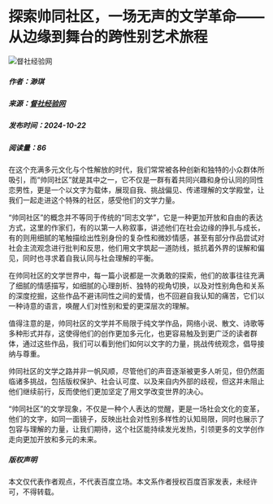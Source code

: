 # 探索帅同社区，一场无声的文学革命——从边缘到舞台的跨性别艺术旅程

![督社经验网](https://www.byglfj.com/zb_users/upload/2024/05/202405151715779699451610.png)

##### 作者：渺琪  
##### 来源：[督社经验网](https://www.byglfj.com/)  
##### 发布时间：2024-10-22  
##### 阅读量：86  

在这个充满多元文化与个性解放的时代，我们常常被各种创新和独特的小众群体所吸引，而“帅同社区”就是其中之一，它不仅是一群有着共同兴趣和身份认同的同性恋男性，更是一个以文字为载体，展现自我、挑战偏见、传递理解的文学殿堂，让我们一起走进这个特殊的社区，感受他们的文学力量。

“帅同社区”的概念并不等同于传统的“同志文学”，它是一种更加开放和自由的表达方式，这里的作家们，有的以第一人称叙事，讲述他们在社会边缘的挣扎与成长，有的则用细腻的笔触描绘出性别身份的复杂性和微妙情感，甚至有部分作品尝试对社会主流观念进行批判和反思，他们用文字筑起一道防线，抵抗着外界的误解和偏见，同时也寻求着自我认同与社会理解的平衡。

在帅同社区的文学世界中，每一篇小说都是一次勇敢的探索，他们的故事往往充满了细腻的情感描写，如细腻的心理剖析、独特的视角切换，以及对性别角色和关系的深度挖掘，这些作品不避讳同性之间的爱情，也不回避自我认知的痛苦，它们以一种诗意的语言，唤醒人们对性别和爱的更深层次的理解。

值得注意的是，帅同社区的文学并不局限于纯文学作品，网络小说、散文、诗歌等多种形式并存，这使得他们的创作更加多元化，也更容易触及到更广泛的读者群体，通过这些作品，我们可以看到他们如何以文字的力量，挑战传统观念，倡导接纳与尊重。

帅同社区的文学之路并非一帆风顺，尽管他们的声音逐渐被更多人听见，但仍然面临诸多挑战，包括版权保护、社会认可度、以及来自内外部的歧视，但这并未阻止他们继续前行，反而使他们更加坚定了用文学改变世界的决心。

“帅同社区”的文学现象，不仅是一种个人表达的觉醒，更是一场社会文化的变革，他们的文字，如同一面镜子，反映出社会对性别多样性的认知局限，同时也展示了包容与理解的力量，让我们期待，这个社区能持续发光发热，引领更多的文学创作走向更加开放和多元的未来。

##### 版权声明

本文仅代表作者观点，不代表百度立场。本文系作者授权百度百家发表，未经许可，不得转载。